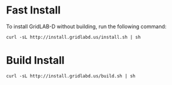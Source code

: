 # Fast Install

To install GridLAB-D without building, run the following command:

~~~
curl -sL http://install.gridlabd.us/install.sh | sh
~~~

# Build Install

~~~
curl -sL http://install.gridlabd.us/build.sh | sh
~~~

